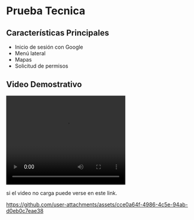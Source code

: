 # Prueba Tecnica

## Características Principales
- Inicio de sesión con Google
- Menú lateral
- Mapas
- Solicitud de permisos

## Video Demostrativo  
<video width="320" height="240" controls>
  <source src="https://github.com/user-attachments/assets/cce0a64f-4986-4c5e-94ab-d0eb0c7eae38" type="video/mp4">
  Your browser does not support the video tag.
</video>

si el video no carga puede verse en este link.

https://github.com/user-attachments/assets/cce0a64f-4986-4c5e-94ab-d0eb0c7eae38
